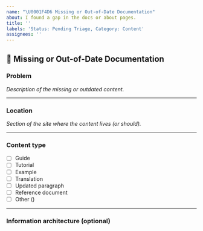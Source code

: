 ```yaml
---
name: "\U0001F4D6 Missing or Out-of-Date Documentation"
about: I found a gap in the docs or about pages.
title: ''
labels: 'Status: Pending Triage, Category: Content'
assignees: ''
---
```


<!--
Thank you for wanting to make amp.dev better.

Please replace the ✍️ HTML comments with your clear and concise responses.
-->

## 📖 Missing or Out-of-Date Documentation

### Problem

*Description of the missing or outdated content.*

<!--
For example, a missing guide explaining a concept, a step-by-step tutorial, or
something that is confusing or didn't work when you tried it.
-->

<!-- ✍️ -->

---

### Location

*Section of the site where the content lives (or should).*

<!--
Document placement, for example:

Documentation > Guides & Tutorials > _____
Examples > Introduction > _____
-->

<!-- ✍️ -->

---

### Content type

<!-- ✍️ Use an [X] to mark your selection below. -->

* [ ] Guide
* [ ] Tutorial
* [ ] Example
* [ ] Translation
* [ ] Updated paragraph
* [ ] Reference document
* [ ] Other (<!-- ✍️ Please specify if chosen -->)

---

### Information architecture (optional)

<!-- ✍️ If you have ideas on how we should structure the content, tell us! -->

